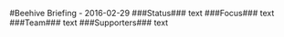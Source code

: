 #Beehive Briefing - 2016-02-29
###Status###
text
###Focus###
text
###Team###
text
###Supporters###
text
